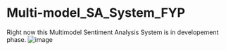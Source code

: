# Multi-model_SA_System_FYP

Right now this Multimodel Sentiment Analysis System is in developement phase.
![image](https://github.com/user-attachments/assets/06183967-264d-40ca-b331-56c5458ba57a)

